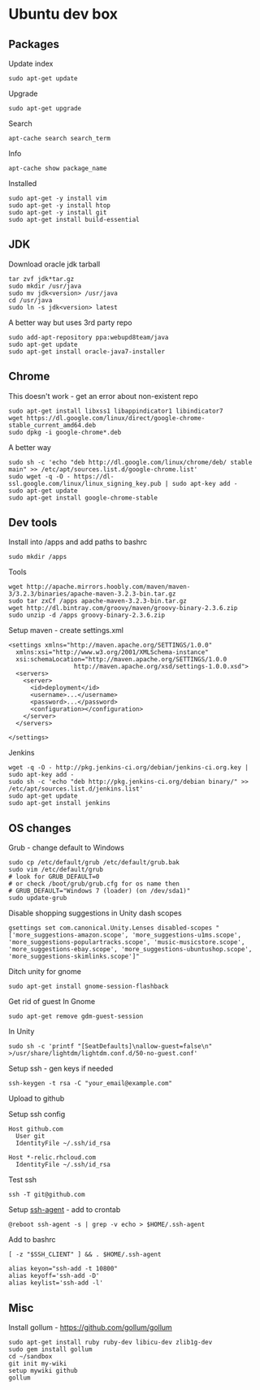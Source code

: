 # Ubuntu dev box

## Packages
Update index
```
sudo apt-get update
```

Upgrade
```
sudo apt-get upgrade
```

Search
```
apt-cache search search_term
```

Info
```
apt-cache show package_name
```

Installed
```
sudo apt-get -y install vim
sudo apt-get -y install htop
sudo apt-get -y install git
sudo apt-get install build-essential
```

## JDK
Download oracle jdk tarball
```
tar zvf jdk*tar.gz
sudo mkdir /usr/java
sudo mv jdk<version> /usr/java
cd /usr/java
sudo ln -s jdk<version> latest
```

A better way but uses 3rd party repo
```
sudo add-apt-repository ppa:webupd8team/java
sudo apt-get update
sudo apt-get install oracle-java7-installer
```

## Chrome
This doesn't work - get an error about non-existent repo
```
sudo apt-get install libxss1 libappindicator1 libindicator7
wget https://dl.google.com/linux/direct/google-chrome-stable_current_amd64.deb
sudo dpkg -i google-chrome*.deb
```

A better way
```
sudo sh -c 'echo "deb http://dl.google.com/linux/chrome/deb/ stable main" >> /etc/apt/sources.list.d/google-chrome.list'
sudo wget -q -O - https://dl-ssl.google.com/linux/linux_signing_key.pub | sudo apt-key add -
sudo apt-get update
sudo apt-get install google-chrome-stable
```

## Dev tools
Install into /apps and add paths to bashrc
```
sudo mkdir /apps
```
Tools
```
wget http://apache.mirrors.hoobly.com/maven/maven-3/3.2.3/binaries/apache-maven-3.2.3-bin.tar.gz
sudo tar zxCf /apps apache-maven-3.2.3-bin.tar.gz
wget http://dl.bintray.com/groovy/maven/groovy-binary-2.3.6.zip
sudo unzip -d /apps groovy-binary-2.3.6.zip
```

Setup maven - create settings.xml
```
<settings xmlns="http://maven.apache.org/SETTINGS/1.0.0"
  xmlns:xsi="http://www.w3.org/2001/XMLSchema-instance"
  xsi:schemaLocation="http://maven.apache.org/SETTINGS/1.0.0
                  http://maven.apache.org/xsd/settings-1.0.0.xsd">
  <servers>
    <server>
      <id>deployment</id>
      <username>...</username>
      <password>...</password>
      <configuration></configuration>
    </server>
  </servers>

</settings>
```

Jenkins
```
wget -q -O - http://pkg.jenkins-ci.org/debian/jenkins-ci.org.key | sudo apt-key add -
sudo sh -c 'echo "deb http://pkg.jenkins-ci.org/debian binary/" >> /etc/apt/sources.list.d/jenkins.list'
sudo apt-get update
sudo apt-get install jenkins
```

## OS changes
Grub - change default to Windows
```
sudo cp /etc/default/grub /etc/default/grub.bak
sudo vim /etc/default/grub
# look for GRUB_DEFAULT=0
# or check /boot/grub/grub.cfg for os name then
# GRUB_DEFAULT="Windows 7 (loader) (on /dev/sda1)"
sudo update-grub
```

Disable shopping suggestions in Unity dash scopes
```
gsettings set com.canonical.Unity.Lenses disabled-scopes "['more_suggestions-amazon.scope', 'more_suggestions-u1ms.scope', 'more_suggestions-populartracks.scope', 'music-musicstore.scope', 'more_suggestions-ebay.scope', 'more_suggestions-ubuntushop.scope', 'more_suggestions-skimlinks.scope']"
```

Ditch unity for gnome
```
sudo apt-get install gnome-session-flashback
```

Get rid of guest
In Gnome
```
sudo apt-get remove gdm-guest-session
```
In Unity
```
sudo sh -c 'printf "[SeatDefaults]\nallow-guest=false\n" >/usr/share/lightdm/lightdm.conf.d/50-no-guest.conf'
```

Setup ssh - gen keys if needed
```
ssh-keygen -t rsa -C "your_email@example.com"
```
Upload to github

Setup ssh config
```
Host github.com
  User git
  IdentityFile ~/.ssh/id_rsa

Host *-relic.rhcloud.com
  IdentityFile ~/.ssh/id_rsa
```

Test ssh
```
ssh -T git@github.com
```

Setup [ssh-agent](http://bose.utmb.edu/Compu_Center/ssh/SSH_HOWTO.html) - add to crontab
```
@reboot ssh-agent -s | grep -v echo > $HOME/.ssh-agent
```

Add to bashrc
```
[ -z "$SSH_CLIENT" ] && . $HOME/.ssh-agent

alias keyon="ssh-add -t 10800"
alias keyoff='ssh-add -D'
alias keylist='ssh-add -l'
```


## Misc
Install gollum - https://github.com/gollum/gollum
```
sudo apt-get install ruby ruby-dev libicu-dev zlib1g-dev
sudo gem install gollum
cd ~/sandbox
git init my-wiki
setup mywiki github
gollum 
```

